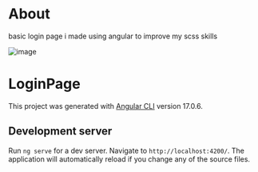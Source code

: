 # About

basic login page i made using angular to improve my scss skills

![image](https://github.com/GabrielNinow/login-page/assets/90806977/44b065e8-7e88-4fba-b2d2-98de05e9a5f0)



# LoginPage

This project was generated with [Angular CLI](https://github.com/angular/angular-cli) version 17.0.6.

## Development server

Run `ng serve` for a dev server. Navigate to `http://localhost:4200/`. The application will automatically reload if you change any of the source files.
